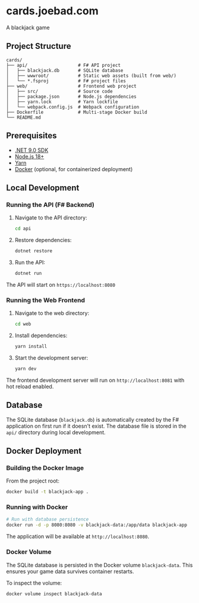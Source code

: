 # cards.joebad.com

A blackjack game

## Project Structure

```
cards/
├── api/                   # F# API project
│   ├── blackjack.db       # SQLite database
│   ├── wwwroot/           # Static web assets (built from web/)
│   └── *.fsproj           # F# project files
├── web/                   # Frontend web project
│   ├── src/               # Source code
│   ├── package.json       # Node.js dependencies
│   ├── yarn.lock          # Yarn lockfile
│   └── webpack.config.js  # Webpack configuration
├── Dockerfile             # Multi-stage Docker build
└── README.md
```

## Prerequisites

- [.NET 9.0 SDK](https://dotnet.microsoft.com/download/dotnet/9.0)
- [Node.js 18+](https://nodejs.org/)
- [Yarn](https://yarnpkg.com/)
- [Docker](https://www.docker.com/) (optional, for containerized deployment)

## Local Development

### Running the API (F# Backend)

1. Navigate to the API directory:
   ```bash
   cd api
   ```

2. Restore dependencies:
   ```bash
   dotnet restore
   ```

3. Run the API:
   ```bash
   dotnet run
   ```

The API will start on `https://localhost:8080`

### Running the Web Frontend

1. Navigate to the web directory:
   ```bash
   cd web
   ```

2. Install dependencies:
   ```bash
   yarn install
   ```

3. Start the development server:
   ```bash
   yarn dev
   ```

The frontend development server will run on `http://localhost:8081` with hot reload enabled.

## Database

The SQLite database (`blackjack.db`) is automatically created by the F# application on first run if it doesn't exist. The database file is stored in the `api/` directory during local development.

## Docker Deployment

### Building the Docker Image

From the project root:

```bash
docker build -t blackjack-app .
```

### Running with Docker

```bash
# Run with database persistence
docker run -d -p 8080:8080 -v blackjack-data:/app/data blackjack-app
```

The application will be available at `http://localhost:8080`.

### Docker Volume

The SQLite database is persisted in the Docker volume `blackjack-data`. This ensures your game data survives container restarts.

To inspect the volume:
```bash
docker volume inspect blackjack-data
```